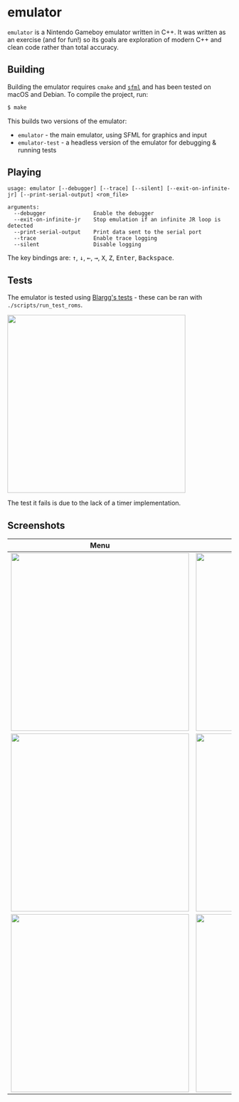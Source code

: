 # emulator

`emulator` is a Nintendo Gameboy emulator written in C++. It was written as an exercise (and for fun!) so its goals are exploration of modern C++ and clean code rather than total accuracy.

## Building

Building the emulator requires `cmake` and [`sfml`][sfml] and has been tested on macOS and Debian. To compile the project, run:

```sh
$ make
```

This builds two versions of the emulator:

* `emulator` - the main emulator, using SFML for graphics and input
* `emulator-test` - a headless version of the emulator for debugging & running tests

## Playing

```
usage: emulator [--debugger] [--trace] [--silent] [--exit-on-infinite-jr] [--print-serial-output] <rom_file>

arguments:
  --debugger               Enable the debugger
  --exit-on-infinite-jr    Stop emulation if an infinite JR loop is detected
  --print-serial-output    Print data sent to the serial port
  --trace                  Enable trace logging
  --silent                 Disable logging
```

The key bindings are: <kbd>&uarr;</kbd>, <kbd>&darr;</kbd>, <kbd>&larr;</kbd>, <kbd>&rarr;</kbd>, <kbd>X</kbd>, <kbd>Z</kbd>, <kbd>Enter</kbd>, <kbd>Backspace</kbd>.

## Tests

The emulator is tested using [Blargg's tests][blarggs] - these can be ran with `./scripts/run_test_roms`.

<img src="https://jgilchrist.uk/img/emulator/blarggs-tests.png" width="400">

The test it fails is due to the lack of a timer implementation.

## Screenshots

Menu | Gameplay
:-------------------------:|:-------------------------:
<img src="https://jgilchrist.uk/img/emulator/tetris-menu.png" width="400"> | <img src="https://jgilchrist.uk/img/emulator/tetris-gameplay.png" width="400">
<img src="https://jgilchrist.uk/img/emulator/zelda-menu.png" width="400"> | <img src="https://jgilchrist.uk/img/emulator/zelda-gameplay.png" width="400">
<img src="https://jgilchrist.uk/img/emulator/pokemon-menu.png" width="400"> | <img src="https://jgilchrist.uk/img/emulator/pokemon-gameplay.png" width="400">

[sfml]: http://www.sfml-dev.org
[blarggs]: http://gbdev.gg8.se/wiki/articles/Test_ROMs
